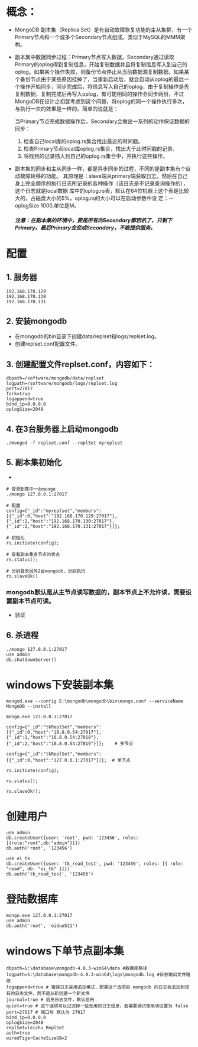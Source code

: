 # 概念：
*  MongoDB 副本集（Replica Set）是有自动故障恢复功能的主从集群，有一个Primary节点和一个或多个Secondary节点组成。类似于MySQL的MMM架构。

*  副本集中数据同步过程：Primary节点写入数据，Secondary通过读取Primary的oplog得到复制信息，开始复制数据并且将复制信息写入到自己的oplog。如果某个操作失败，则备份节点停止从当前数据源复制数据。如果某个备份节点由于某些原因挂掉了，当重新启动后，就会自动从oplog的最后一个操作开始同步，同步完成后，将信息写入自己的oplog，由于复制操作是先复制数据，复制完成后再写入oplog，有可能相同的操作会同步两份，不过MongoDB在设计之初就考虑到这个问题，将oplog的同一个操作执行多次，与执行一次的效果是一样的。简单的说就是：

	当Primary节点完成数据操作后，Secondary会做出一系列的动作保证数据的同步：
	1. 检查自己local库的oplog.rs集合找出最近的时间戳。
	2. 检查Primary节点local库oplog.rs集合，找出大于此时间戳的记录。
	3. 将找到的记录插入到自己的oplog.rs集合中，并执行这些操作。


*  副本集的同步和主从同步一样，都是异步同步的过程，不同的是副本集有个自动故障转移的功能。
其原理是：slave端从primary端获取日志，然后在自己身上完全顺序的执行日志所记录的各种操作（该日志是不记录查询操作的），这个日志就是local数据 库中的oplog.rs表，默认在64位机器上这个表是比较大的，占磁盘大小的5%，oplog.rs的大小可以在启动参数中设 定：--oplogSize 1000,单位是M。

	##### 注意：在副本集的环境中，要是所有的Secondary都宕机了，只剩下Primary。最后Primary会变成Secondary，不能提供服务。


# 配置

## 1. 服务器
	192.168.170.129
	192.168.170.130
	192.168.170.131

## 2. 安装mongodb

*  在mongodb的bin目录下创建data/replset和logs/replset.log。
*  创建replset.conf配置文件。

## 3. 创建配置文件replset.conf，内容如下：
```
dbpath=/software/mongodb/data/replset
logpath=/software/mongodb/logs/replset.log
port=27017
fork=true
logappend=true
bind_ip=0.0.0.0
oplogSize=2048
```

## 4. 在3台服务器上启动mongodb
```shell
./mongod -f replset.conf --replSet myreplset
```
## 5. 副本集初始化

*  
```shell
# 登录到其中一台mongo
./mongo 127.0.0.1:27017

# 配置
config={"_id":"myreplset","members":[{"_id":0,"host":"192.168.170.129:27017"},{"_id":1,"host":"192.168.170.130:27017"},{"_id":2,"host":"192.168.170.131:27017"}]};

# 初始化
rs.initiate(config);

# 查看副本集各节点的状态
rs.status();

# 分别登录另外2台mongodb，分别执行
rs.slaveOk()
```

### mongodb默认是从主节点读写数据的，副本节点上不允许读，需要设置副本节点可读。

* 验证


## 6. 杀进程
```shell
./mongo 127.0.0.1:27017
use admin
db.shutdownServer()
```


# windows下安装副本集

```shell
mongod.exe --config E:\mongodb\mongodb\bin\mongo.conf --serviceName MongoDB --install

mongo.exe 127.0.0.1:27017

config={"_id":"tkReplSet","members":[{"_id":0,"host":"10.8.0.54:27017"},{"_id":1,"host":"10.8.0.54:27018"},{"_id":2,"host":"10.8.0.54:27019"}]};    # 多节点

config={"_id":"tkReplSet","members":[{"_id":0,"host":"127.0.0.1:27017"}]};  # 单节点

rs.initiate(config);

rs.status();

rs.slaveOk();
```


# 创建用户
```shell
use admin
db.createUser({user: 'root', pwd: '123456', roles:[{role:"root",db:"admin"}]})
db.auth('root', '123456')

use ei_tk
db.createUser({user: 'tk_read_test', pwd: '123456', roles: [{ role: "read", db: "ei_tk" }]})
db.auth('tk_read_test', '123456')
```

# 登陆数据库
```shell
mongo.exe 127.0.0.1:27017
use admin
db.auth('root', 'eiduo521')
```

# windows下单节点副本集
```shell
dbpath=S:\database\mongodb-4.0.3-win64\data #数据库路径
logpath=S:\database\mongodb-4.0.3-win64\logs\mongodb.log #日志输出文件路径
logappend=true # 错误日志采用追加模式，配置这个选项后 mongodb 的日志会追加到现有的日志文件，而不是从新创建一个新文件
journal=true # 启用日志文件，默认启用
quiet=true # 这个选项可以过滤掉一些无用的日志信息，若需要调试使用请设置为 false
port=27017 # 端口号 默认为 27017
bind_ip=0.0.0.0
oplogSize=2048
replSet=leichu_ReplSet
auth=true
wiredTigerCacheSizeGB=2
```

	